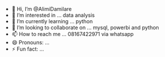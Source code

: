 - 👋 Hi, I’m @AlimiDamilare
- 👀 I’m interested in ... data analysis
- 🌱 I’m currently learning ... python
- 💞️ I’m looking to collaborate on ... mysql, powerbi and python
- 📫 How to reach me ... 08167422971 via whatsapp
- 😄 Pronouns: ...
- ⚡ Fun fact: ...

<!---
AlimiDamilare/AlimiDamilare is a ✨ special ✨ repository because its `README.md` (this file) appears on your GitHub profile.
You can click the Preview link to take a look at your changes.
--->
